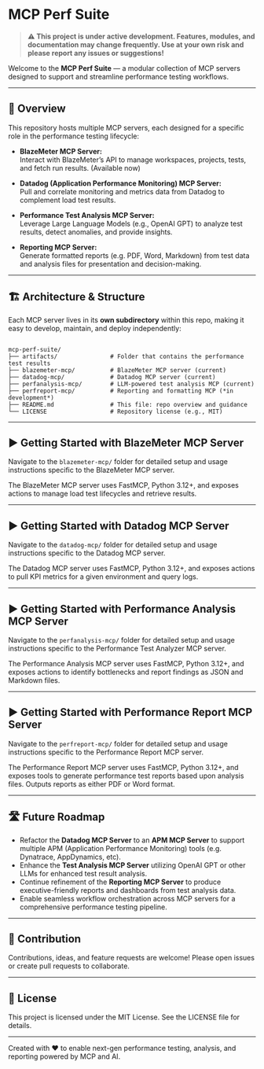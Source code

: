 # MCP Perf Suite

> **⚠️ This project is under active development. Features, modules, and documentation may change frequently. Use at your own risk and please report any issues or suggestions!**

Welcome to the **MCP Perf Suite** — a modular collection of MCP servers designed to support and streamline performance testing workflows.

---

## 📖 Overview

This repository hosts multiple MCP servers, each designed for a specific role in the performance testing lifecycle:

- **BlazeMeter MCP Server:**  
  Interact with BlazeMeter’s API to manage workspaces, projects, tests, and fetch run results. (Available now)

- **Datadog (Application Performance Monitoring) MCP Server:**  
  Pull and correlate monitoring and metrics data from Datadog to complement load test results.

- **Performance Test Analysis MCP Server:**  
  Leverage Large Language Models (e.g., OpenAI GPT) to analyze test results, detect anomalies, and provide insights.

- **Reporting MCP Server:**  
  Generate formatted reports (e.g. PDF, Word, Markdown) from test data and analysis files for presentation and decision-making.

---

## 🏗️ Architecture & Structure

Each MCP server lives in its **own subdirectory** within this repo, making it easy to develop, maintain, and deploy independently:

```

mcp-perf-suite/
├── artifacts/               # Folder that contains the performance test results
├── blazemeter-mcp/          # BlazeMeter MCP server (current)
├── datadog-mcp/             # Datadog MCP server (current)
├── perfanalysis-mcp/        # LLM-powered test analysis MCP (current)
├── perfreport-mcp/          # Reporting and formatting MCP (*in development*)
├── README.md                # This file: repo overview and guidance
└── LICENSE                  # Repository license (e.g., MIT)

```

---

## ▶️ Getting Started with BlazeMeter MCP Server

Navigate to the `blazemeter-mcp/` folder for detailed setup and usage instructions specific to the BlazeMeter MCP server.

The BlazeMeter MCP server uses FastMCP, Python 3.12+, and exposes actions to manage load test lifecycles and retrieve results.

---

## ▶️ Getting Started with Datadog MCP Server

Navigate to the `datadog-mcp/` folder for detailed setup and usage instructions specific to the Datadog MCP server.

The Datadog MCP server uses FastMCP, Python 3.12+, and exposes actions to pull KPI metrics for a given environment and query logs.

---

## ▶️ Getting Started with Performance Analysis MCP Server

Navigate to the `perfanalysis-mcp/` folder for detailed setup and usage instructions specific to the Performance Test Analyzer MCP server.

The Performance Analysis MCP server uses FastMCP, Python 3.12+, and exposes actions to identify bottlenecks and report findings as JSON and Markdown files.

---

## ▶️ Getting Started with Performance Report MCP Server

Navigate to the `perfreport-mcp/` folder for detailed setup and usage instructions specific to the Performance Report MCP server.

The Performance Report MCP server uses FastMCP, Python 3.12+, and exposes tools to generate performance test reports based upon analysis files. Outputs
reports as either PDF or Word format.

---

## 🛣️ Future Roadmap 

- Refactor the **Datadog MCP Server** to an **APM MCP Server** to support multiple APM (Application Performance Monitoring) tools (e.g. Dynatrace, AppDynamics, etc).  
- Enhance the **Test Analysis MCP Server** utilizing OpenAI GPT or other LLMs for enhanced test result analysis.  
- Continue refinement of the **Reporting MCP Server** to produce executive-friendly reports and dashboards from test analysis data.  
- Enable seamless workflow orchestration across MCP servers for a comprehensive performance testing pipeline.

---

## 🤝 Contribution

Contributions, ideas, and feature requests are welcome! Please open issues or create pull requests to collaborate.

---

## 📜 License 

This project is licensed under the MIT License. See the LICENSE file for details.

---

Created with ❤️ to enable next-gen performance testing, analysis, and reporting powered by MCP and AI.

